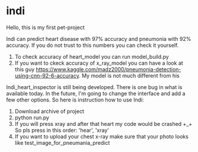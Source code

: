 # indi 

Hello, this is my first pet-project 

Indi can predict heart disease with 97% accuracy and pneumonia with 92% accuracy. If you do not trust to this numbers you can check it yourself.
1) To check accuracy of heart_model you can run model_build.py
2) If you want to ckeck accuracy of x_ray_model you can have a look at this guy https://www.kaggle.com/madz2000/pneumonia-detection-using-cnn-92-6-accuracy. My model is not much different from his

Indi_heart_inspector is still being developed. There is one bug in what is available today. In the future, I'm going to change the interface and add a few other options.
So here is instruction how to use Indi:
1) Download archive of project
2) python run.py 
3) If you will press xray and after that heart my code would be crashed +_+ 
   So pls press in this order: 'hear', 'xray' 
4) If you want to upload your chest x-ray make sure that your photo looks like test_image_for_pneumania_predict
